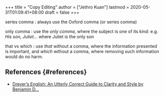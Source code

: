 +++
title = "Copy Editing"
author = ["Jethro Kuan"]
lastmod = 2020-05-31T01:09:41+08:00
draft = false
+++

series comma
: always use the Oxford comma (or series comma)

only comma
: use the _only comma_, where the subject is one of its
kind: e.g. _His son, Juliet..._ where Juliet is the only son

that vs which
: use _that_ without a comma, where the information presented
is important, and _which_ without a comma, where removing such
information would do no harm.

## References {#references}

- [Dreyer’s English: An Utterly Correct Guide to Clarity and Style by Benjamin D...](https://www.goodreads.com/book/show/40063024-dreyer-s-english)
